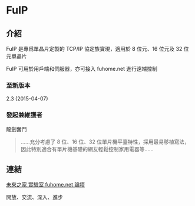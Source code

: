 # FuIP
## 介紹
FuIP 是專爲單晶片定製的 TCP/IP 協定族實現，適用於 8 位元、16 位元及 32 位元單晶片

FuIP 可用於用戶端和伺服器，亦可接入 fuhome.net 進行遠端控制

### 至新版本
2.3 (2015-04-07)

### 發起兼維護者
龍劍奮鬥
> ……充分考慮了 8 位、16 位、32 位單片機平臺特性，採用最易移植寫法，因此特別適合有單片機基礎的網友輕鬆控制家用電器等……

## 連結
[未來之家 實驗室 fuhome.net 論壇](http://fuhome.net/bbs/)

開放、交流、深入、進步
